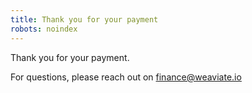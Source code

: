 ```yaml
---
title: Thank you for your payment
robots: noindex
---
```


Thank you for your payment.

For questions, please reach out on finance@weaviate.io